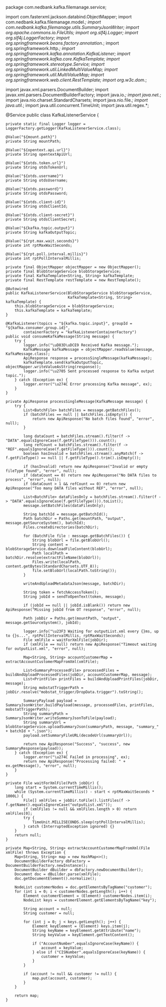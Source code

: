 package com.nedbank.kafka.filemanage.service;

import com.fasterxml.jackson.databind.ObjectMapper;
import com.nedbank.kafka.filemanage.model.*;
import com.nedbank.kafka.filemanage.utils.SummaryJsonWriter;
import org.apache.commons.io.FileUtils;
import org.slf4j.Logger;
import org.slf4j.LoggerFactory;
import org.springframework.beans.factory.annotation.*;
import org.springframework.http.*;
import org.springframework.kafka.annotation.KafkaListener;
import org.springframework.kafka.core.KafkaTemplate;
import org.springframework.stereotype.Service;
import org.springframework.util.LinkedMultiValueMap;
import org.springframework.util.MultiValueMap;
import org.springframework.web.client.RestTemplate;
import org.w3c.dom.*;

import javax.xml.parsers.DocumentBuilder;
import javax.xml.parsers.DocumentBuilderFactory;
import java.io.*;
import java.net.*;
import java.nio.charset.StandardCharsets;
import java.nio.file.*;
import java.util.*;
import java.util.concurrent.TimeUnit;
import java.util.regex.*;

@Service
public class KafkaListenerService {

    private static final Logger logger = LoggerFactory.getLogger(KafkaListenerService.class);

    @Value("${mount.path}")
    private String mountPath;

    @Value("${opentext.api.url}")
    private String opentextApiUrl;

    @Value("${otds.token.url}")
    private String otdsTokenUrl;

    @Value("${otds.username}")
    private String otdsUsername;

    @Value("${otds.password}")
    private String otdsPassword;

    @Value("${otds.client-id}")
    private String otdsClientId;

    @Value("${otds.client-secret}")
    private String otdsClientSecret;

    @Value("${kafka.topic.output}")
    private String kafkaOutputTopic;

    @Value("${rpt.max.wait.seconds}")
    private int rptMaxWaitSeconds;

    @Value("${rpt.poll.interval.millis}")
    private int rptPollIntervalMillis;

    private final ObjectMapper objectMapper = new ObjectMapper();
    private final BlobStorageService blobStorageService;
    private final KafkaTemplate<String, String> kafkaTemplate;
    private final RestTemplate restTemplate = new RestTemplate();

    @Autowired
    public KafkaListenerService(BlobStorageService blobStorageService,
                                KafkaTemplate<String, String> kafkaTemplate) {
        this.blobStorageService = blobStorageService;
        this.kafkaTemplate = kafkaTemplate;
    }

    @KafkaListener(topics = "${kafka.topic.input}", groupId = "${kafka.consumer.group.id}",
            containerFactory = "kafkaListenerContainerFactory")
    public void consumeKafkaMessage(String message) {
        try {
            logger.info("\uD83D\uDCE9 Received Kafka message.");
            KafkaMessage kafkaMessage = objectMapper.readValue(message, KafkaMessage.class);
            ApiResponse response = processSingleMessage(kafkaMessage);
            kafkaTemplate.send(kafkaOutputTopic, objectMapper.writeValueAsString(response));
            logger.info("\u2705 Sent processed response to Kafka output topic.");
        } catch (Exception ex) {
            logger.error("\u274C Error processing Kafka message", ex);
        }
    }

    private ApiResponse processSingleMessage(KafkaMessage message) {
        try {
            List<BatchFile> batchFiles = message.getBatchFiles();
            if (batchFiles == null || batchFiles.isEmpty()) {
                return new ApiResponse("No batch files found", "error", null);
            }

            long dataCount = batchFiles.stream().filter(f -> "DATA".equalsIgnoreCase(f.getFileType())).count();
            long refCount = batchFiles.stream().filter(f -> "REF".equalsIgnoreCase(f.getFileType())).count();
            boolean hasInvalid = batchFiles.stream().anyMatch(f -> f.getFileType() == null || f.getFileType().trim().isEmpty());

            if (hasInvalid) return new ApiResponse("Invalid or empty fileType found", "error", null);
            if (dataCount == 0) return new ApiResponse("No DATA files to process", "error", null);
            if (dataCount > 1 && refCount == 0) return new ApiResponse("Too many DATA files without REF", "error", null);

            List<BatchFile> dataFilesOnly = batchFiles.stream().filter(f -> "DATA".equalsIgnoreCase(f.getFileType())).toList();
            message.setBatchFiles(dataFilesOnly);

            String batchId = message.getBatchId();
            Path batchDir = Paths.get(mountPath, "output", message.getSourceSystem(), batchId);
            Files.createDirectories(batchDir);

            for (BatchFile file : message.getBatchFiles()) {
                String blobUrl = file.getBlobUrl();
                String content = blobStorageService.downloadFileContent(blobUrl);
                Path localPath = batchDir.resolve(extractFileName(blobUrl));
                Files.write(localPath, content.getBytes(StandardCharsets.UTF_8));
                file.setBlobUrl(localPath.toString());
            }

            writeAndUploadMetadataJson(message, batchDir);

            String token = fetchAccessToken();
            String jobId = sendToOpenText(token, message);

            if (jobId == null || jobId.isBlank()) return new ApiResponse("Missing jobId from OT response", "error", null);

            Path jobDir = Paths.get(mountPath, "output", message.getSourceSystem(), jobId);

            logger.info("\u23F3 Waiting for outputList.xml every {}ms, up to {}s...", rptPollIntervalMillis, rptMaxWaitSeconds);
            File xmlFile = waitForXmlFile(jobDir);
            if (xmlFile == null) return new ApiResponse("Timeout waiting for outputList.xml", "error", null);

            Map<String, String> accountCustomerMap = extractAccountCustomerMapFromXml(xmlFile);

            List<SummaryProcessedFile> processedFiles = buildAndUploadProcessedFiles(jobDir, accountCustomerMap, message);
            List<PrintFile> printFiles = buildAndUploadPrintFiles(jobDir, message);
            String mobstatTriggerPath = jobDir.resolve("mobstat_trigger/DropData.trigger").toString();

            SummaryPayload payload = SummaryJsonWriter.buildPayload(message, processedFiles, printFiles, mobstatTriggerPath);
            String summaryPath = SummaryJsonWriter.writeSummaryJsonToFile(payload);
            String summaryUrl = blobStorageService.uploadSummaryJson(summaryPath, message, "summary_" + batchId + ".json");
            payload.setSummaryFileURL(decodeUrl(summaryUrl));

            return new ApiResponse("Success", "success", new SummaryResponse(payload));
        } catch (Exception ex) {
            logger.error("\u274C Failed in processing", ex);
            return new ApiResponse("Processing failed: " + ex.getMessage(), "error", null);
        }
    }

    private File waitForXmlFile(Path jobDir) {
        long start = System.currentTimeMillis();
        while (System.currentTimeMillis() - start < rptMaxWaitSeconds * 1000L) {
            File[] xmlFiles = jobDir.toFile().listFiles(f -> f.getName().equalsIgnoreCase("outputList.xml"));
            if (xmlFiles != null && xmlFiles.length > 0) return xmlFiles[0];
            try {
                TimeUnit.MILLISECONDS.sleep(rptPollIntervalMillis);
            } catch (InterruptedException ignored) {}
        }
        return null;
    }

    private Map<String, String> extractAccountCustomerMapFromXml(File xmlFile) throws Exception {
        Map<String, String> map = new HashMap<>();
        DocumentBuilderFactory dbFactory = DocumentBuilderFactory.newInstance();
        DocumentBuilder dBuilder = dbFactory.newDocumentBuilder();
        Document doc = dBuilder.parse(xmlFile);
        doc.getDocumentElement().normalize();

        NodeList customerNodes = doc.getElementsByTagName("customer");
        for (int i = 0; i < customerNodes.getLength(); i++) {
            Element customerElement = (Element) customerNodes.item(i);
            NodeList keys = customerElement.getElementsByTagName("key");

            String account = null;
            String customer = null;

            for (int j = 0; j < keys.getLength(); j++) {
                Element keyElement = (Element) keys.item(j);
                String keyName = keyElement.getAttribute("name");
                String keyValue = keyElement.getTextContent();

                if ("AccountNumber".equalsIgnoreCase(keyName)) {
                    account = keyValue;
                } else if ("CISNumber".equalsIgnoreCase(keyName)) {
                    customer = keyValue;
                }
            }

            if (account != null && customer != null) {
                map.put(account, customer);
            }
        }

        return map;
    }
